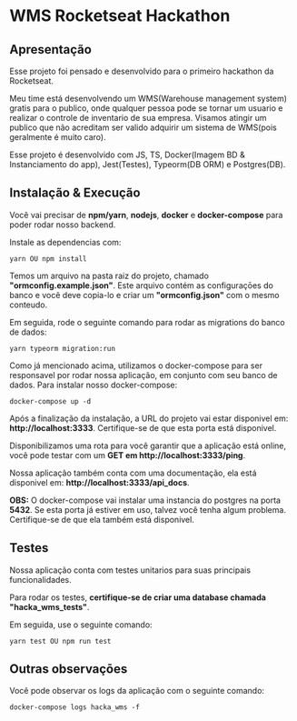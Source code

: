 # WMS Rocketseat Hackathon
  
## Apresentação
Esse projeto foi pensado e desenvolvido para o primeiro hackathon da Rocketseat.

Meu time está desenvolvendo um WMS(Warehouse management system) gratis para o publico, onde qualquer pessoa pode se tornar um usuario e realizar o controle de inventario de sua empresa. Visamos atingir um publico que não acreditam ser valido adquirir um sistema de WMS(pois geralmente é muito caro).

Esse projeto é desenvolvido com JS, TS, Docker(Imagem BD & Instanciamento do app), Jest(Testes), Typeorm(DB ORM) e Postgres(DB).

## Instalação & Execução
Você vai precisar de **npm/yarn**, **nodejs**, **docker** e **docker-compose** para poder rodar nosso backend.

Instale as dependencias com:
```shell
yarn OU npm install
```

Temos um arquivo na pasta raiz do projeto, chamado **"ormconfig.example.json"**. Este arquivo contém as configuraçōes do banco e você deve copia-lo e criar um **"ormconfig.json"** com o mesmo conteudo.

Em seguida, rode o seguinte comando para rodar as migrations do banco de dados:
```shell
yarn typeorm migration:run
```

Como já mencionado acima, utilizamos o docker-compose para ser responsavel por rodar nossa aplicação, em conjunto com seu banco de dados.
Para instalar nosso docker-compose:
```shell
docker-compose up -d
```

Após a finalização da instalação, a URL do projeto vai estar disponivel em: **http://localhost:3333**. 
Certifique-se de que esta porta está disponivel.

Disponibilizamos uma rota para você garantir que a aplicação está online, você pode testar com um **GET em http://localhost:3333/ping**.

Nossa aplicação também conta com uma documentação, ela está disponivel em: **http://localhost:3333/api_docs**.

**OBS:** O docker-compose vai instalar uma instancia do postgres na porta **5432**. Se esta porta já estiver em uso, talvez você tenha algum problema. Certifique-se de que ela também está disponivel.

## Testes
Nossa aplicação conta com testes unitarios para suas principais funcionalidades.

Para rodar os testes, **certifique-se de criar uma database chamada "hacka_wms_tests"**.

Em seguida, use o seguinte comando:
```shell
yarn test OU npm run test
```

## Outras observaçōes
Você pode observar os logs da aplicação com o seguinte comando:
```shell
docker-compose logs hacka_wms -f
```
